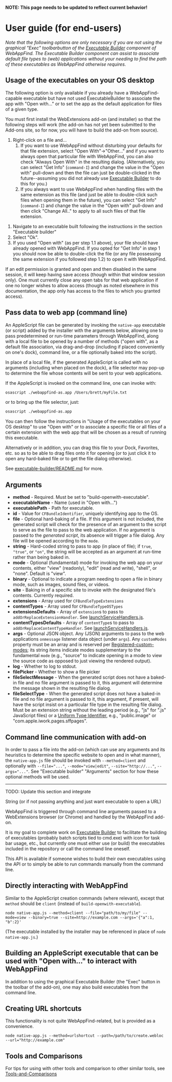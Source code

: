 **NOTE: This page needs to be updated to reflect current behavior!**

# User guide (for end-users)

*Note that the following options are only necessary if you are not using
the graphical "Exec" toolbarbutton of the [Executable Builder](../executable-builder/README.md)
component of WebAppFind. The Executable Builder component can assist
to associate default file types to (web) applications without your needing
to find the path of these executables as WebAppFind otherwise requires.*

## Usage of the executables on your OS desktop

The following option is only available if you already have a
WebAppFind-capable executable but have not used ExecutableBuilder to
associate the app with "Open with..." or to set the app as the
default application for files of a given type.

You must first install the WebExtensions add-on (and installer) so that
the following steps will work (the add-on has not yet been submitted
to the Add-ons site, so for now, you will have to build the add-on
from source).

1. Right-click on a file and...
    1. If you want to use WebAppFind without disturbing your defaults
        for that file extension, select "Open With"->"Other..." and
        if you want to always open that particular file with WebAppFind,
        you can also check "Always Open With" in the resulting dialog.
        (Alternatively, you can select "Get Info" (`command-I`) and change
        the value in the "Open with" pull-down and then the file can just
        be double-clicked in the future--assuming you did not already use
        [Executable Builder](../executable-builder/README.md) to do this for you.)
        <!--
        Note: on Windows, when available again, the following instructions can be used:

        select "Open with"->"Choose default program..." if present (or if
        not present, open the file and choose "Select a program
        from a list of installed programs") and then make sure "Always use
        the selected program to open this kind of file" is not checked.
        -->
    1. If you always want to use WebAppFind when handling files with the same
        extension as this file (and just be able to double-click such files
        when opening them in the future), you can select "Get Info"
        (`command-I`) and change the value in the "Open with" pull-down and
        then click "Change All.." to apply to all such files of that file
        extension.
        <!--
        TODO: on Windows, when available again, the following instructions can be used:

        click "Properties", then click "Change..." next to
        "Opens with:" in the General tab of the dialog.
        -->
<!--
TODO: on Windows, when available again, the following instructions can be used:
1. Click "Browse".
-->
1. Navigate to an executable built following the instructions in the section
    "Executable builder" <!-- (Or, if
    you prefer, you can use one of the pre-built binaries includes in the `bin`
    folder of this repository, though see the above-mentioned section anyways
    on the differences of functionality in those binaries).-->
1. Select "Ok".
1. If you used "Open with" (as per step 1.1 above), your file should have
    already opened with WebAppFind. If you opted for "Get Info" in step 1
    <!-- TODO: On Windows, once implemented "Properties" -->
    you should now be able to double-click the file (or any file possessing
    the same extension if you followed step 1.2) to open it with WebAppFind.

If an edit permission is granted <!-- (`web+local` protocol) is enabled -->
and open and then disabled in
the same session, it will keep having save access (though within that
window session only). One must currently close any open tabs for that
web application if one no longer wishes to allow access (though as noted
elsewhere in this documentation, the app only has access to the files to
which you granted access).

## Pass data to web app (command line)

An AppleScript file can be generated by invoking the `native-app`
executable (or script) added by the installer with the arguments below,
allowing one to pass predetermined or run-time parameters through
WebAppFind, along with a local file to be opened by a number of methods
("open with", as a default file association, via drag-and-drop (including
if placed conveniently on one's dock), command line, or a file optionally
baked into the script).

In place of a local file, if the generated AppleScript is called with
no arguments (including when placed on the dock), a file selector may
pop-up to determine the file whose contents will be sent to your web
applications.

If the AppleScript is invoked on the command line, one can invoke with:

<!--
```bash
open ./webappfind-as.app --args /Users/brett/myFile.txt
```
-->
```bash
osascript ./webappfind-as.app /Users/brett/myFile.txt
```

or to bring up the file selector, just:
<!--
```bash
open ./webappfind-as.app
```
-->
```bash
osascript ./webappfind-as.app
```

You can then follow the instructions in
"Usage of the executables on your OS desktop"
to use "Open with" or to associate a specific file or all files of a
certain extension with the web app that will be chosen as a result of
running this executable.

Alternatively or in addition, you can drag this file to your Dock,
Favorites, etc. so as to be able to drag files onto it for opening
(or to just click it to open any hard-baked file or to get the file
dialog otherwise).

See [executable-builder/README.md](../executable-builder/README.md) for more.

## Arguments

- **method** - Required. Must be set to "build-openwith-executable".
- **executableName** - Name (used in "Open with...")
- **executablePath** - Path for executable.
- **id** - Value for `CFBundleIdentifier`, uniquely identifying app to the OS.
- **file** - Optional hard-baking of a file. If this argument is not included,
    the generated script will check for the presence of an argument to the
    script to serve as the file to pass to the web application. If no argument
    is passed to the *generated script*, its absence will trigger a file
    dialog. Any file will be opened according to the `mode`.
- **string** - Hard-coded string to pass to app (in place of file); if `true`,
    `"true"`, or `"on"`, the string will be accepted as an argument at run-time
    rather than being baked in.
- **mode** - Optional (fundamental) mode for invoking the web app on your
    contents, either "view" (readonly), "edit" (read and write), "shell", or
    "none". Default is "view".
- **binary** - Optional to indicate a program needing to open a file in
    binary mode, such as images, sound files, or videos.
    <!--
    Todo: Re-enable when restoring filetypes.json
    The `filetypes.json` file can be used to force "binary" or not for
    the respective view or edit mode.
    -->
- **site** - Baking in of a specific site to invoke with the
    designated file's contents. Currently required. <!--
    Todo: Re-enable following when restoring filetypes.json (and mention `site` only optional)
    Will check for local `filetypes.json`
    otherwise. -->
- **extensions** - Array used for `CFBundleTypeExtensions`
- **contentTypes** - Array used for `CFBundleTypeOSTypes`
- **extensionsDefaults** - Array of `extension`s to pass to `addOrReplaceExtensionHandler`. See [launchServiceHandlers.js](../launchServiceHandlers.js).
- **contentTypesDefaults** - Array of `contentType`s to pass to `addOrReplaceContentTypeHandler`. See [launchServiceHandlers.js](../launchServiceHandlers.js).
- **args** - Optional JSON object. Any (JSON) arguments to pass to the
    web applications `onmessage` listener data object (under `args`).
    Any `customModes` property must be an array and is reserved per [Registered-custom-modes](./Registered-custom-modes.md); its string
    items indicate modes supplementary to the fundamental `mode`
    (e.g., "source" to indicate opening in a mode to view the source code
    as opposed to just viewing the rendered output).
- **log** - Whether to log to stdout.
- **filePicker** - Whether to show a file picker
- **fileSelectMessage** - When the generated script does not have a baked-in
    file and no file argument is passed to it, this argument will determine
    the message shown in the resulting file dialog.
- **fileSelectType** - When the generated script does not have a baked-in file
    and no file argument is passed to it, this argument, if present, will have
    the script insist on a particular file type in the resulting file dialog.
    Must be an extension string without the leading period (e.g., "js" for
    ".js" JavaScript files) or a
    [Uniform Type Identifier](https://en.wikipedia.org/wiki/Uniform_Type_Identifier),
    e.g., "public.image" or "com.apple.iwork.pages.sffpages".

## Command line communication with add-on

In order to pass a file into the add-on (which can use any arguments and its
heuristics to determine the specific website to open and in what manner),
the `native-app.js` file should be invoked with `--method=client` and
optionally with
`--file="..."`, `--mode="view|edit"`, `--site="http://..."`, `--args="..."`.
See "Executable builder" "Arguments" section for how these
optional methods will be used.

----
TODO: Update this section and integrate

String (or if not passing anything and just want executable to open a URL)

WebAppFind is triggered through command line
arguments passed to a WebExtensions browser (or Chrome) and handled by
the WebAppFind add-on.

It is my goal to complete work on
[Executable Builder](https://github.com/brettz9/executable-builder) to
facilitate the building of executables (probably batch scripts tied to
cmd.exe) with icon for task bar usage, etc., but currently one must
either use (or build) the executables included in the repository or call
the command line oneself.

This API is available if someone wishes to build their own executables
using the API or to simply be able to run commands manually from the
command line.

<!--
Todo: Re-enable when restoring filetypes.json
## `filetypes.json`

For an explanation of the `filetypes.json` format (e.g., if you wish to tweak
it as a user), see the [Developer-Guide](./Developer-Guide.md).
-->

## Directly interacting with WebAppFind

Similar to the AppleScript creation commands (where relevant), except that `method`
should be `client` (instead of `build-openwith-executable`).

```
node native-app.js --method=client --file="path/to/my/file" --mode=view --binary=true --site=http://example.com --args='{"a":1, "b":2}'
```

(The executable installed by the installer may be referenced in place
of `node native-app.js`.)


## Building an AppleScript executable that can be used with "Open with..." to interact with WebAppFind

In addition to using the graphical Executable Builder (the "Exec" button
in the toolbar of the add-on), one may also build executables from the
command line.

## Creating URL shortcuts

This functionality is not quite WebAppFind-related, but is provided
as a convenience.

```
node native-app.js --method=urlshortcut --path=/path/to/create.webloc --url="http://example.com"
```

<!--
NOTE: This is not currently working due to restrictions with
[browserAction.openPopup](https://developer.mozilla.org/en-US/Add-ons/WebExtensions/API/browserAction/openPopup);
it requires a user action to activate

Once the add-on is installed, the following can be used in calls to
browser in addition to browser's own flags.

- `node native-app.js --method=execbuildopen` - Open the Executable Builder dialog.

It is hoped that additional command line options will be added which
can cover the entire range of functionality available in the UI.
-->

## Tools and Comparisons

For tips for using with other tools and comparison to other similar tools,
see [Tools-and-Comparisons](./Tools-and-Comparisons.md)
